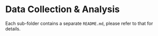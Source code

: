 # Data Collection & Analysis

Each sub-folder contains a separate `README.md`, please refer to that for details.
